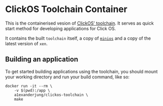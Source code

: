 # ClickOS Toolchain Container

This is the containerised vesion of [ClickOS' toolchain](https://github.com/cnplab/toolchain/).
It serves as quick start method for developing applications for Click OS.

It contains the built `toolchain` itself, a copy of [`minios`](https://github.com/cnplap/mini-os)
and a copy of the latest version of `xen`.

## Building an application

To get started building applications using the toolchain, you should mount your
working directory and run your build command, like so:

    docker run -it --rm \
        -v $(pwd):/app \
        a1exanderjung/clickos-toolchain \
        make

